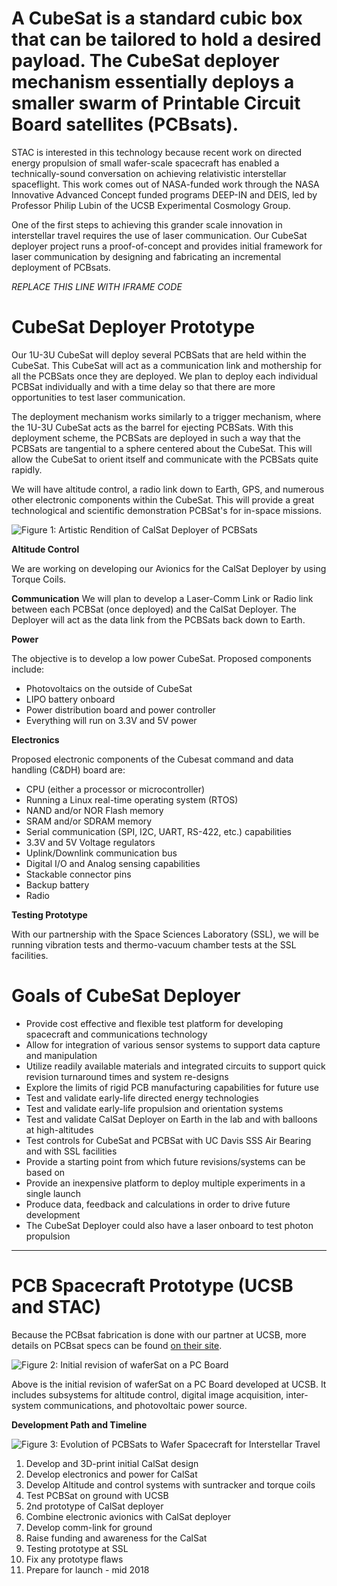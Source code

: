 
# A CubeSat is a standard cubic box that can be tailored to hold a desired payload.  The CubeSat deployer mechanism essentially deploys a smaller swarm of Printable Circuit Board satellites (PCBsats).  

STAC is interested in this technology because recent work on directed energy propulsion of small wafer-scale spacecraft has enabled a technically-sound conversation on achieving relativistic interstellar spaceflight. This work comes out of NASA-funded work through the NASA Innovative Advanced Concept funded programs DEEP-IN and DEIS, led by Professor Philip Lubin of the UCSB Experimental Cosmology Group. 

One of the first steps to achieving this grander scale innovation in interstellar travel requires the use of laser communication.  Our CubeSat deployer project runs a proof-of-concept and provides initial framework for laser communication by designing and fabricating an incremental deployment of PCBsats.  

_REPLACE THIS LINE WITH IFRAME CODE_

# CubeSat Deployer Prototype

Our 1U-3U CubeSat will deploy several PCBSats that are held within the CubeSat. This CubeSat will act as a communication link and mothership for all the PCBSats once they are deployed.  We plan to deploy each individual PCBSat individually and with a time delay so that there are more opportunities to test laser communication. 

The deployment mechanism works similarly to a trigger mechanism, where the 1U-3U CubeSat acts as the barrel for ejecting PCBSats. With this deployment scheme, the PCBSats are deployed in such a way that the PCBSats are tangential to a sphere centered about the CubeSat. This will allow the CubeSat to orient itself and communicate with the PCBSats quite rapidly. 

We will have altitude control, a radio link down to Earth, GPS, and numerous other electronic components within the CubeSat. This will provide a great technological and scientific demonstration PCBSat's for in-space missions.
 
![Figure 1: Artistic Rendition of CalSat Deployer of PCBSats](img/projects/cubesat/rendition-of-CalSat.png)


**Altitude Control**

We are working on developing our Avionics for the CalSat Deployer by using Torque Coils.

**Communication**
We will plan to develop a Laser-Comm Link or Radio link between each PCBSat (once deployed) and the CalSat Deployer. The Deployer will act as the data link from the PCBSats back down to Earth.

**Power**

The objective is to develop a low power CubeSat. Proposed components include:
- Photovoltaics on the outside of CubeSat
- LIPO battery onboard
- Power distribution board and power controller
- Everything will run on 3.3V and 5V power

**Electronics**

Proposed electronic components of the Cubesat command and data handling (C&DH) board are:

- CPU (either a processor or microcontroller)
- Running a Linux real-time operating system (RTOS)
- NAND and/or NOR Flash memory
- SRAM and/or SDRAM memory
- Serial communication (SPI, I2C, UART, RS-422, etc.) capabilities
- 3.3V and 5V Voltage regulators
- Uplink/Downlink communication bus
- Digital I/O and Analog sensing capabilities
- Stackable connector pins
- Backup battery
- Radio

**Testing Prototype**

With our partnership with the Space Sciences Laboratory (SSL), we will be running vibration tests and thermo-vacuum chamber tests at the SSL facilities.

# Goals of CubeSat Deployer

- Provide cost effective and flexible test platform for developing spacecraft and communications technology
- Allow for integration of various sensor systems to support data capture and manipulation
- Utilize readily available materials and integrated circuits to support quick revision turnaround times and system re-designs
- Explore the limits of rigid PCB manufacturing capabilities for future use
- Test and validate early-life directed energy technologies
- Test and validate early-life propulsion and orientation systems
- Test and validate CalSat Deployer on Earth in the lab and with balloons at high-altitudes
- Test controls for CubeSat and PCBSat with UC Davis SSS Air Bearing and with SSL facilities
- Provide a starting point from which future revisions/systems can be based on
- Provide an inexpensive platform to deploy multiple experiments in a single launch
- Produce data, feedback and calculations in order to drive future development
- The CubeSat Deployer could also have a laser onboard to test photon propulsion

---

# PCB Spacecraft Prototype (UCSB and STAC)

Because the PCBsat fabrication is done with our partner at UCSB, more details on PCBsat specs can be found [on their site](http://www.deepspace.ucsb.edu/projects/wafer-scale-spacecraft-development).

![Figure 2: Initial revision of waferSat on a PC Board](img/projects/cubesat/waferSat1.png)

Above is the initial revision of waferSat on a PC Board developed at UCSB. It includes subsystems for altitude control, digital image acquisition, inter-system communications, and photovoltaic power source.

**Development Path and Timeline**

![Figure 3: Evolution of PCBSats to Wafer Spacecraft for Interstellar Travel](img/projects/cubesat/evolution-of-PCBSats.png)


1. Develop and 3D-print initial CalSat design
2. Develop electronics and power for CalSat
3. Develop Altitude and control systems with suntracker and torque coils
4. Test PCBSat on ground with UCSB
5. 2nd prototype of CalSat deployer
6. Combine electronic avionics with CalSat deployer
7. Develop comm-link for ground
8. Raise funding and awareness for the CalSat
9. Testing prototype at SSL
10. Fix any prototype flaws
11. Prepare for launch - mid 2018
